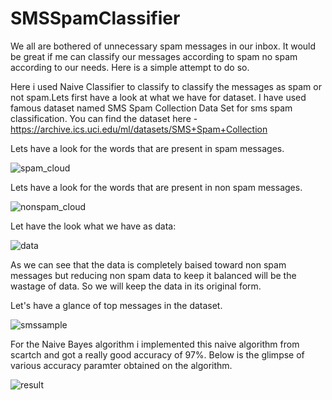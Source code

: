 # SMSSpamClassifier
We all are bothered of unnecessary spam messages in our inbox. It would be great if me can classify our messages according to spam no spam according to our needs. Here is a simple attempt to do so.

Here i used Naive Classifier to classify to classify the messages as spam or not spam.Lets first have a look at what we have for dataset.
I have used famous dataset named SMS Spam Collection Data Set for sms spam classification. 
You can find the dataset here - https://archive.ics.uci.edu/ml/datasets/SMS+Spam+Collection

Lets have a look for the words that are present in spam messages.

![spam_cloud](https://user-images.githubusercontent.com/44197413/90971667-d3ed7680-e52f-11ea-8db8-245c83fa0de9.PNG)


Lets have a look for the words that are present in non spam messages.

![nonspam_cloud](https://user-images.githubusercontent.com/44197413/90971711-36df0d80-e530-11ea-9f36-c971f1e4f7ac.PNG)


Let have the look what we have as data:

![data](https://user-images.githubusercontent.com/44197413/90971745-99380e00-e530-11ea-81aa-b3d25224fc07.PNG)


As we can see that the data is completely baised toward non spam messages but reducing non spam data to keep it balanced will be the wastage of data. So we will keep the data in its original form.

Let's have a glance of top messages in the dataset.

![smssample](https://user-images.githubusercontent.com/44197413/90971776-d6040500-e530-11ea-9a89-d4ee6a0553f2.PNG)


For the Naive Bayes algorithm i implemented this naive algorithm from scartch and got a really good accuracy of 97%.
Below is the glimpse of various accuracy paramter obtained on the algorithm.

![result](https://user-images.githubusercontent.com/44197413/90971769-c7b5e900-e530-11ea-8b5f-f34df9dc955b.PNG)
